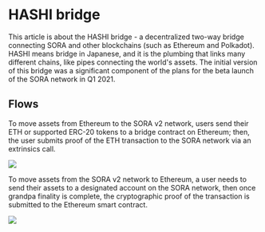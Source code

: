 # HASHI bridge

This article is about the HASHI bridge - a decentralized two-way bridge connecting SORA and other blockchains (such as Ethereum and Polkadot). HASHI means bridge in Japanese, and it is the plumbing that links many different chains, like pipes connecting the world's assets. The initial version of this bridge was a significant component of the plans for the beta launch of the SORA network in Q1 2021.

## Flows

To move assets from Ethereum to the SORA v2 network, users send their ETH or supported ERC-20 tokens to a bridge contract on Ethereum; then, the user submits proof of the ETH transaction to the SORA network via an extrinsics call.

![](https://miro.medium.com/v2/resize:fit:1100/format:webp/1*YiwUB4-nsN6QE_xjYBcB8A.png)

To move assets from the SORA v2 network to Ethereum, a user needs to send their assets to a designated account on the SORA network, then once grandpa finality is complete, the cryptographic proof of the transaction is submitted to the Ethereum smart contract.

![](https://miro.medium.com/v2/resize:fit:1100/format:webp/1*5QA0OxvpM0yg0djoSPU7rw.png)

